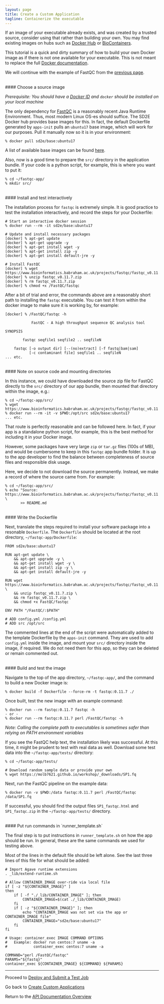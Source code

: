 ```yaml
---
layout: page
title: Create a Custom Application
tagline: Containerize the executable
---
```


If an image of your executable already exists, and was created by a trusted source,
consider using that rather than building your own. You may find existing images
on hubs such as
[Docker Hub](https://hub.docker.com/) or
[BioContainers](https://biocontainers.pro/registry/).

This tutorial is a quick and dirty summary of how to build your own Docker image
as if there is not one available for your executable. This is not meant to replace
the full [Docker documentation](https://docs.docker.com/develop/).

We will continue with the example of FastQC from the
[previous page](03.create_app_02.md).

<br>
#### Choose a source image

*Prerequisite: You should have a [Docker ID](https://hub.docker.com) and
`docker` should be installed on your local machine*

The only dependency for [FastQC](https://www.bioinformatics.babraham.ac.uk/projects/fastqc/)
is a reasonably recent Java Runtime Environment.
Thus, most modern Linux OS-es should suffice. The SD2E Docker hub provides base
images for this. In fact, the default Dockerfile generated by `apps-init` pulls
an `ubuntu17` base image, which will work for our purposes. Pull it manually now
so it is in your environment:
```
% docker pull sd2e/base:ubuntu17
```

A list of available base images can be found [here](06.base_images.md).

Also, now is a good time to prepare the `src/` directory in the application
bundle. If your code is a python script, for example, this is where you want to
put it:
```
% cd ~/fastqc-app/
% mkdir src/
```

<br>
#### Install and test interactively

The installation process for `fastqc` is extremely simple. It is good practice to
test the installation interactively, and record the steps for your Dockerfile:
```
# Start an interactive docker session
% docker run --rm -it sd2e/base:ubuntu17

# Update and install necessary packages
[docker] % apt-get update
[docker] % apt-get upgrade -y
[docker] % apt-get install wget -y
[docker] % apt-get install zip -y
[docker] % apt-get install default-jre -y

# Install FastQC
[docker] % wget https://www.bioinformatics.babraham.ac.uk/projects/fastqc/fastqc_v0.11.7.zip
[docker] % unzip fastqc_v0.11.7.zip
[docker] % rm fastqc_v0.11.7.zip
[docker] % chmod +x /FastQC/fastqc
```

After a bit of trial and error, the commands above are a reasonably short path
to installing the `fastqc` executable. You can test it from within the docker
image to make sure it is working by, for example:
```
[docker] % /FastQC/fastqc -h

            FastQC - A high throughput sequence QC analysis tool

SYNOPSIS

        fastqc seqfile1 seqfile2 .. seqfileN

    fastqc [-o output dir] [--(no)extract] [-f fastq|bam|sam]
           [-c contaminant file] seqfile1 .. seqfileN
... etc.
```


<br>
#### Note on source code and mounting directories

In this instance, we could have downloaded the source zip file for FastQC
directly to the `src/` directory of our app bundle, then mounted that directory
within the image, e.g.:
```
% cd ~/fastqc-app/src/
% wget https://www.bioinformatics.babraham.ac.uk/projects/fastqc/fastqc_v0.11.7.zip
% docker run --rm -it -v $PWD:/opt/src sd2e/base:ubuntu17
... etc.
```

That route is perfectly reasonable and can be followed here. In fact, if your
app is a standalone python script, for example, this is the best method for
including it in your Docker image.

However, some packages have very large `zip` or `tar.gz` files (100s of MB), and
would be cumbersome to keep in this `fastqc` app bundle folder. It is up to the
app developer to find the balance between completeness of source files and
responsible disk usage.

Here, we decide to not download the source permanently. Instead, we make a
record of where the source came from. For example:
```
% cd ~/fastqc-app/src/
% echo "Source: https://www.bioinformatics.babraham.ac.uk/projects/fastqc/fastqc_v0.11.7.zip" \
       >> README.md
```

<br>
#### Write the Dockerfile

Next, translate the steps required to install your software package into a
resonable `Dockerfile`. The `Dockerfile` should be located at the root directory,
`~/fastqc-app/Dockerfile`:
```
FROM sd2e/base:ubuntu17

RUN apt-get update \
    && apt-get upgrade -y \
    && apt-get install wget -y \
    && apt-get install zip -y \
    && apt-get install default-jre -y

RUN wget https://www.bioinformatics.babraham.ac.uk/projects/fastqc/fastqc_v0.11.7.zip \
    && unzip fastqc_v0.11.7.zip \
    && rm fastqc_v0.11.7.zip \
    && chmod +x FastQC/fastqc

ENV PATH "/FastQC/:$PATH"

# ADD config.yml /config.yml
# ADD src /opt/src          
```

The commented lines at the end of the script were automatically added to the
template Dockerfile by the `apps-init` command. They are used to add
`config.yml` inside the image, and mount your `src/` directory inside the image,
if required. We do not need them for this app, so they can be deleted or remain
commented out.


<br>
#### Build and test the image

Navigate to the top of the app directory, `~/fastqc-app/`, and the command to
build a new Docker image is:
```
% docker build -f Dockerfile --force-rm -t fastqc:0.11.7 ./
```

Once built, test the new image with an example command:
```
% docker run --rm fastqc:0.11.7 fastqc -h
- or -
% docker run --rm fastqc:0.11.7 perl /FastQC/fastqc -h
```

*Note: Calling the complete path to executables is sometimes safer than relying
on PATH environment variables*

If you see the FastQC help text, the installation likely was successful. At this
time, it might be prudent to test with real data as well. Download some test
data into the `~/fastqc-app/tests/` directory:
```
% cd ~/fastqc-app/tests/

# Download random sample data or provide your own
% wget https://molb7621.github.io/workshop/_downloads/SP1.fq
```

Next, run the FastQC pipeline on the example data:
```
% docker run -v $PWD:/data fastqc:0.11.7 perl /FastQC/fastqc /data/SP1.fq
```

If successful, you should find the output files `SP1_fastqc.html` and `SP1_fastqc.zip`
in the `~/fastqc-app/tests/` directory.


<br>
#### Put run commands in `runner_template.sh`

The final step is to put instructions in `runner_template.sh` on how the app
should be run. In general, these are the same commands we used for testing above.

Most of the lines in the default file should be left alone. See the last three
lines of this file for what should be added:
```
# Import Agave runtime extensions
. _lib/extend-runtime.sh

# Allow CONTAINER_IMAGE over-ride via local file
if [ -z "${CONTAINER_IMAGE}" ]
then
    if [ -f "./_lib/CONTAINER_IMAGE" ]; then
        CONTAINER_IMAGE=$(cat ./_lib/CONTAINER_IMAGE)
    fi
    if [ -z "${CONTAINER_IMAGE}" ]; then
        echo "CONTAINER_IMAGE was not set via the app or CONTAINER_IMAGE file"
        CONTAINER_IMAGE="sd2e/base:ubuntu17"
    fi
fi

# Usage: container_exec IMAGE COMMAND OPTIONS
#   Example: docker run centos:7 uname -a
#            container_exec centos:7 uname -a

COMMAND="perl /FastQC/fastqc"
PARAMS="${fastq}"
container_exec ${CONTAINER_IMAGE} ${COMMAND} ${PARAMS}
```

---
Proceed to [Deploy and Submit a Test Job](03.create_app_04.md)

Go back to [Create Custom Applications](03.create_app.md)

Return to the [API Documentation Overview](../index.md)
